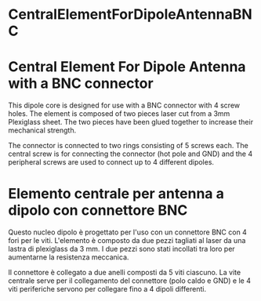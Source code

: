 # CentralElementForDipoleAntennaBNC
# Central Element For Dipole Antenna with a BNC connector

This dipole core is designed for use with a BNC connector with 4 screw holes. The element is composed of two pieces laser cut from a 3mm Plexiglass sheet. The two pieces have been glued together to increase their mechanical strength.

The connector is connected to two rings consisting of 5 screws each. The central screw is for connecting the connector (hot pole and GND) and the 4 peripheral screws are used to connect up to 4 different dipoles.

# Elemento centrale per antenna a dipolo con connettore BNC

Questo nucleo dipolo è progettato per l'uso con un connettore BNC con 4 fori per le viti. L'elemento è composto da due pezzi tagliati al laser da una lastra di plexiglass da 3 mm. I due pezzi sono stati incollati tra loro per aumentarne la resistenza meccanica.

Il connettore è collegato a due anelli composti da 5 viti ciascuno. La vite centrale serve per il collegamento del connettore (polo caldo e GND) e le 4 viti periferiche servono per collegare fino a 4 dipoli differenti. 
